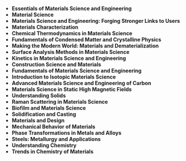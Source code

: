 
<ul>
<li><b><a target="_blank" href="https://github.com/manjunath5496/Material-Science-Books/blob/master/mas (1).pdf" style="text-decoration:none;">Essentials of Materials Science and Engineering</a></b></li>
                                <li><b><a target="_blank" href="https://github.com/manjunath5496/Material-Science-Books/blob/master/mas (2).pdf" style="text-decoration:none;">Material Science</a></b></li>
                                <li><b><a target="_blank" href="https://github.com/manjunath5496/Material-Science-Books/blob/master/mas (3).pdf" style="text-decoration:none;"> Materials Science and Engineering: Forging Stronger Links to Users</a></b></li>
 <li><b><a target="_blank" href="https://github.com/manjunath5496/Material-Science-Books/blob/master/mas(4).pdf" style="text-decoration:none;">Materials Characterization  </a></b></li>                              
<li><b><a target="_blank" href="https://github.com/manjunath5496/Material-Science-Books/blob/master/mas(5).pdf" style="text-decoration:none;">Chemical Thermodynamics in Materials Science</a></b></li>
<li><b><a target="_blank" href="https://github.com/manjunath5496/Material-Science-Books/blob/master/mas(6).pdf" style="text-decoration:none;">Fundamentals of Condensed Matter and Crystalline Physics</a></b></li>
                                <li><b><a target="_blank" href="https://github.com/manjunath5496/Material-Science-Books/blob/master/mas(7).pdf" style="text-decoration:none;">Making the Modern World: Materials and Dematerialization</a></b></li>
                                <li><b><a target="_blank" href="https://github.com/manjunath5496/Material-Science-Books/blob/master/mas(8).pdf" style="text-decoration:none;">Surface Analysis Methods in Materials Science</a></b></li>
 <li><b><a target="_blank" href="https://github.com/manjunath5496/Material-Science-Books/blob/master/mas(9).pdf" style="text-decoration:none;">Kinetics in Materials Science and Engineering  </a></b></li>                              
<li><b><a target="_blank" href="https://github.com/manjunath5496/Material-Science-Books/blob/master/mas(10).pdf" style="text-decoration:none;">Construction Science and Materials</a></b></li>                                
<li><b><a target="_blank" href="https://github.com/manjunath5496/Material-Science-Books/blob/master/mas(11).pdf" style="text-decoration:none;">Fundamentals of Materials Science and Engineering</a></b></li>
                                <li><b><a target="_blank" href="https://github.com/manjunath5496/Material-Science-Books/blob/master/mas(12).pdf" style="text-decoration:none;">Introduction to Isotopic Materials Science </a></b></li>
                                <li><b><a target="_blank" href="https://github.com/manjunath5496/Material-Science-Books/blob/master/mas(13).pdf" style="text-decoration:none;"> Advanced Materials Science and Engineering of Carbon</a></b></li>
 <li><b><a target="_blank" href="https://github.com/manjunath5496/Material-Science-Books/blob/master/mas(14).pdf" style="text-decoration:none;">Materials Science in Static High Magnetic Fields </a></b></li>                              
<li><b><a target="_blank" href="https://github.com/manjunath5496/Material-Science-Books/blob/master/mas(15).pdf" style="text-decoration:none;">Understanding Solids</a></b></li>
<li><b><a target="_blank" href="https://github.com/manjunath5496/Material-Science-Books/blob/master/mas(16).pdf" style="text-decoration:none;">Raman Scattering in Materials Science</a></b></li>
                                <li><b><a target="_blank" href="https://github.com/manjunath5496/Material-Science-Books/blob/master/mas(17).pdf" style="text-decoration:none;">Biofilm and Materials Science</a></b></li>
                                <li><b><a target="_blank" href="https://github.com/manjunath5496/Material-Science-Books/blob/master/mas(18).pdf" style="text-decoration:none;">Solidification and Casting</a></b></li>
 <li><b><a target="_blank" href="https://github.com/manjunath5496/Material-Science-Books/blob/master/mas(19).pdf" style="text-decoration:none;">Materials and Design </a></b></li>                              
<li><b><a target="_blank" href="https://github.com/manjunath5496/Material-Science-Books/blob/master/mas(20).pdf" style="text-decoration:none;">Mechanical Behavior of Materials</a></b></li> 
 <li><b><a target="_blank" href="https://github.com/manjunath5496/Material-Science-Books/blob/master/mas(21).pdf" style="text-decoration:none;">Phase Transformations in Metals and Alloys</a></b></li>                              
<li><b><a target="_blank" href="https://github.com/manjunath5496/Material-Science-Books/blob/master/mas(22).pdf" style="text-decoration:none;">Steels: Metallurgy and Applications</a></b></li>
<li><b><a target="_blank" href="https://github.com/manjunath5496/Material-Science-Books/blob/master/mas(23).pdf" style="text-decoration:none;">Understanding Chemistry </a></b></li>
                                <li><b><a target="_blank" href="https://github.com/manjunath5496/Material-Science-Books/blob/master/mas(24).pdf" style="text-decoration:none;">Trends in Chemistry of Materials</a></b></li>
                               
  
 
 </ul>
